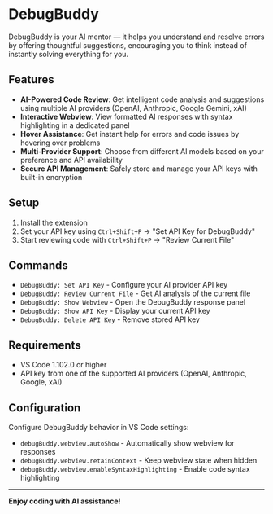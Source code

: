 # DebugBuddy

DebugBuddy is your AI mentor — it helps you understand and resolve errors by offering thoughtful suggestions, encouraging you to think instead of instantly solving everything for you.

## Features

- **AI-Powered Code Review**: Get intelligent code analysis and suggestions using multiple AI providers (OpenAI, Anthropic, Google Gemini, xAI)
- **Interactive Webview**: View formatted AI responses with syntax highlighting in a dedicated panel
- **Hover Assistance**: Get instant help for errors and code issues by hovering over problems
- **Multi-Provider Support**: Choose from different AI models based on your preference and API availability
- **Secure API Management**: Safely store and manage your API keys with built-in encryption

## Setup

1. Install the extension
2. Set your API key using `Ctrl+Shift+P` → "Set API Key for DebugBuddy"
3. Start reviewing code with `Ctrl+Shift+P` → "Review Current File"

## Commands

- `DebugBuddy: Set API Key` - Configure your AI provider API key
- `DebugBuddy: Review Current File` - Get AI analysis of the current file
- `DebugBuddy: Show Webview` - Open the DebugBuddy response panel
- `DebugBuddy: Show API Key` - Display your current API key
- `DebugBuddy: Delete API Key` - Remove stored API key

## Requirements

- VS Code 1.102.0 or higher
- API key from one of the supported AI providers (OpenAI, Anthropic, Google, xAI)

## Configuration

Configure DebugBuddy behavior in VS Code settings:

- `debugBuddy.webview.autoShow` - Automatically show webview for responses
- `debugBuddy.webview.retainContext` - Keep webview state when hidden
- `debugBuddy.webview.enableSyntaxHighlighting` - Enable code syntax highlighting

---

**Enjoy coding with AI assistance!**
